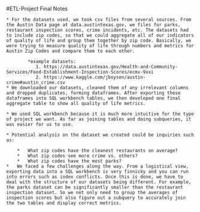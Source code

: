 #ETL-Project Final Notes

    * For the datasets used, we took csv files from several sources. From the Austin Data page at data.austintexas.gov, we files for parks, restaurant inspection scores, crime incidents, etc. The datasets had to include zip codes, so that we could aggregate all of our indicators of quality of life and group them together by zip code. Basically, we were trying to measure quality of life through numbers and metrics for Austin Zip Codes and compare them to each other.
            
            *example datasets:
               1. https://data.austintexas.gov/Health-and-Community-Services/Food-Establishment-Inspection-Scores/ecmv-9xxi
               2. https://www.kaggle.com/jboysen/austin-crime#austin_crime.csv
    * We downloaded our datasets, cleaned them of any irrelevant columns and dropped duplicates, forming dataframes. After exporting these dataframes into SQL workbench tables, we then developed one final aggregate table to show all quality of life metrics.
    
    * We used SQL workbench because it is much more intuitive for the type of project we want. As far as joining tables and doing subqueries, it was easier for us to use.

    * Potential analysis on the dataset we created could be inquiries such as:

        *   What zip codes have the cleanest restaurants on average?
        *   What zip codes see more crime vs. others?
        *   What zip codes have the most parks?
    *   We faced a few challenges along the way. From a logistical view, exporting data into a SQL workbench is very finnicky and you can run into errors such as index conflicts. Once this is done, we have to deal with the structure of our datasets being different. For example, the parks dataset can be significantly smaller than the restaurant inspection dataset. So we not only need to group the averages of inspection scores but also figure out a subquery to accurately join the two tables and display correct metrics. 

